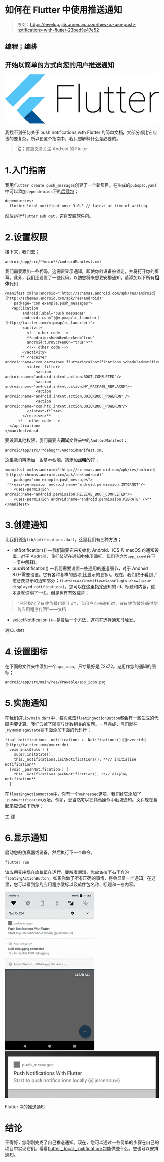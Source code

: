 # 如何在 Flutter 中使用推送通知

> 原文：<https://levelup.gitconnected.com/how-to-use-push-notifications-with-flutter-23bed9e47e52>

## 编程；编排

## 开始以简单的方式向您的用户推送通知

![](img/b3c993d01bea67d012c4ea9999322574.png)

我找不到任何关于 push notifications with Flutter 的简单文档，大部分都比它应该的要复杂。所以在这个指南中，我只想解释什么是必要的。

> **注**；这篇文章关注 Android 的 Flutter

# 1.入门指南

我用`flutter create push_messages`创建了一个新项目。在生成的`pubspec.yaml`中可以添加`dependencies`下的[后续包](https://pub.dev/packages/flutter_local_notifications)；

```
dependencies:
  flutter_local_notifications: 3.0.0 // latest at time of writing
```

然后运行`flutter pub get`，这将安装软件包。

# 2.设置权限

接下来，我们去；

```
android/app/src/**main**/AndroidManifest.xml
```

我们需要添加一些代码，这需要显示通知，即使你的设备被锁定，并将打开你的屏幕。此外，我们还设置了一些代码，以防您将来想要安排通知。请添加以下所有**粗体**代码；

```
<manifest xmlns:android="[http://schemas.android.com/apk/res/android](http://schemas.android.com/apk/res/android)"
    package="com.example.push_messages">
   <application
        android:label="push_messages"
        android:icon="[@mipmap/ic_launcher](http://twitter.com/mipmap/ic_launcher)">
        <activity
          <!-- other code -->
          **android:showWhenLocked="true"
          android:turnScreenOn="true">**
          <!-- other code -->
        </activity>
       ** <receiver android:name="com.dexterous.flutterlocalnotifications.ScheduledNotificationBootReceiver">
          <intent-filter>
              <action android:name="android.intent.action.BOOT_COMPLETED"/>
              <action android:name="android.intent.action.MY_PACKAGE_REPLACED"/>
              <action android:name="android.intent.action.QUICKBOOT_POWERON" />
              <action android:name="com.htc.intent.action.QUICKBOOT_POWERON"/>
          </intent-filter>
        </receiver>**
      <!-- other code -->
  </application>
</manifest>dasd
```

要设置其他权限，我们需要去**调试**文件夹中的`AndroidManifest`；

```
android/app/src/**debug**/AndroidManifest.xml
```

这里我们再添加一些基本权限，请添加**加粗的**行；

```
<manifest xmlns:android="[http://schemas.android.com/apk/res/android](http://schemas.android.com/apk/res/android)"
    package="com.example.push_messages">
 **<uses-permission android:name="android.permission.INTERNET"/>
    <uses-permission android:name="android.permission.RECEIVE_BOOT_COMPLETED"/>
    <uses-permission android:name="android.permission.VIBRATE" />**
</manifest>
```

# 3.创建通知

让我们创造`lib/notifications.dart`。这里我们有三种方法；

*   initNotifications() —我们需要它来初始化 Android、iOS 和 macOS 的通知设置。对于 Android，我们希望在通知中使用图标。我们称之为`app_icon`(在下一节中解释)。
*   pushNotification() —我们需要设置一些通用的通道细节，对于 Android 8.0+需要设置。它有各种各样的选项(比显示的更多)。现在，我们终于看到了您想要显示的通知部分；`flutterLocalNotificationsPlugin.show(<your-displayed-notification>)`。您可以在这里指定通知的 id、标题和内容，这本身就说明了一切。但是也有有效载荷；

> “已经指定了有效负载(“项目 x”)，当用户点击通知时，该有效负载将通过您的应用程序传回”——文档

*   selectNotification ()—是最后一个方法，这将在选择通知时触发。

通知. dart

# 4.设置图标

在下面的文件夹中添加一个`app_icon`，尺寸最好是 72x72。这用作您的通知的图标；

```
android/app/src/main/res/drawable/app_icon.png
```

# 5.实施通知

在我们的`lib/main.dart`中，每次点击`floatingActionButton`都会有一些生成的代码需要计算。我们去掉了所有与计数相关的东西。一旦完成，我们就在`_MyHomePageState`类下面添加下面的代码行；

```
final Notifications _notifications =  Notifications();[@override](http://twitter.com/override)
  void initState() {
    super.initState();
    this._notifications.initNotifications(); **// initialise notification**
  }void _pushNotification() {
    this._notifications.pushNotification(); **// display notification**
  }
```

在`floatingActionButton`中，你有一个`onPressed`选项，我们给它添加了`_pushNotification`方法。例如，您当然可以在其他操作中触发通知。文件现在看起来应该如下所示；

主.镖

# 6.显示通知

启动您的仿真器或设备，然后执行下一个命令。

```
flutter run
```

该应用程序现在应该正在运行。要触发通知，您应该按下右下角的`floatingActionButton`。如果你做了所有正确的事情，将会显示一个通知。在这里，您可以看到您的应用程序徽标以及软件包名称、标题和一些内容。

![](img/378c5fad7c4af088f583d612a6734783.png)![](img/78cd709524aa57297f4dd238403160e8.png)

Flutter 中的推送通知

# 结论

干得好，您刚刚完成了自己推送通知。现在，您可以通过一些简单的步骤在自己的项目中实现它们。看看[flutter _ local _ notifications](https://pub.dev/packages/flutter_local_notifications)包能做些什么。您也可以安排通知。